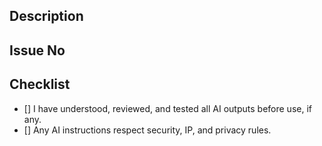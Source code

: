 ## Description
<!-- Provide a brief but clear description of the changes introduced by this PR.
     Explain WHY the change was necessary and HOW it fixes the issue.
     If applicable, mention any dependencies or related changes. -->

## Issue No
<!-- Mention the issue number this PR addresses. Use GitHub keywords like:
     - Fixes #123 (closes the issue when merged)
     - Resolves #123
     - Related to #123 (if it doesn’t close the issue)
     - JIRA ticket number, if no GitHub issue available
-->


## Checklist

- [] I have understood, reviewed, and tested all AI outputs before use, if any.
- [] Any AI instructions respect security, IP, and privacy rules.
